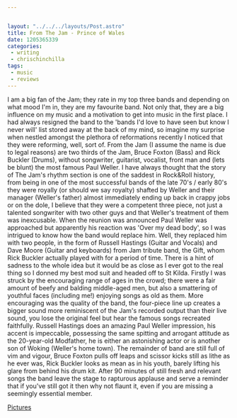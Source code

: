 ```yaml
---


layout: "../../../layouts/Post.astro"
title: From The Jam - Prince of Wales
date: 1205365339
categories:
 - writing
 - chrischinchilla
tags: 
 - music 
 - reviews
---
```


I am a big fan of the Jam; they rate in my top three bands and depending on what mood I'm in, they are my favourite band. Not only that, they are a big influence on my music and a motivation to get into music in the first place. I had always resigned the band to the 'bands I'd love to have seen but know I never will' list stored away at the back of my mind, so imagine my surprise when nestled amongst the plethora of reformations recently I noticed that they were reforming, well, sort of. From the Jam (I assume the name is due to legal reasons) are two thirds of the Jam, Bruce Foxton (Bass) and Rick Buckler (Drums), without songwriter, guitarist, vocalist, front man and (lets be blunt) the most famous Paul Weller. I have always thought that the story of The Jam's rhythm section is one of the saddest in Rock&Roll history, from being in one of the most successful bands of the late 70's / early 80's they were royally (or should we say royalty) shafted by Weller and their manager (Weller's father) almost immediately ending up back in crappy jobs or on the dole, I believe that they were a competent three piece, not just a talented songwriter with two other guys and that Weller's treatment of them was inexcusable. When the reunion was announced Paul Weller was approached but apparently his reaction was 'Over my dead body', so I was intrigued to know how the band would replace him. Well, they replaced him with two people, in the form of Russell Hastings (Guitar and Vocals) and Dave Moore (Guitar and keyboards) from Jam tribute band, the Gift, whom Rick Buckler actually played with for a period of time. There is a hint of sadness to the whole idea but it would be as close as I ever got to the real thing so I donned my best mod suit and headed off to St Kilda. Firstly I was struck by the encouraging range of ages in the crowd; there were a fair amount of beefy and balding middle-aged men, but also a smattering of youthful faces (including me!) enjoying songs as old as them. More encouraging was the quality of the band, the four-piece line up creates a bigger sound more reminiscent of the Jam's recorded output than their live sound, you lose the original feel but hear the famous songs recreated faithfully. Russell Hastings does an amazing Paul Weller impression, his accent is impeccable, possessing the same spitting and arrogant attitude as the 20-year-old Modfather, he is either an astonishing actor or is another son of Woking (Weller's home town). The remainder of band are still full of vim and vigour, Bruce Foxton pulls off leaps and scissor kicks still as lithe as he ever was, Rick Buckler looks as mean as in his youth, barely lifting his glare from behind his drum kit. After 90 minutes of still fresh and relevant songs the band leave the stage to rapturous applause and serve a reminder that if you've still got it then why not flaunt it, even if you are missing a seemingly essential member.

<a href="https://www.flickr.com/photos/chrischinchilla/2328581976/" target="_blank">Pictures</a>
